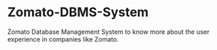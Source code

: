 # Zomato-DBMS-System
Zomato Database Management System to know more about the user experience in companies like Zomato.
